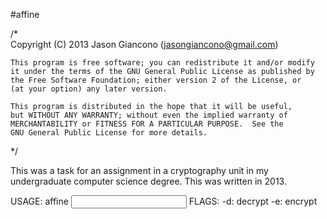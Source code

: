 #affine

/*  
    Copyright (C) 2013 Jason Giancono (jasongiancono@gmail.com)

    This program is free software; you can redistribute it and/or modify
    it under the terms of the GNU General Public License as published by
    the Free Software Foundation; either version 2 of the License, or
    (at your option) any later version.

    This program is distributed in the hope that it will be useful,
    but WITHOUT ANY WARRANTY; without even the implied warranty of
    MERCHANTABILITY or FITNESS FOR A PARTICULAR PURPOSE.  See the
    GNU General Public License for more details.
*/

This was a task for an assignment in a cryptography unit in my undergraduate computer science degree. This was written in 2013.

USAGE: affine <FLAG> <input filename> <output filename> <key a> <key b>
FLAGS:  -d: decrypt
        -e: encrypt